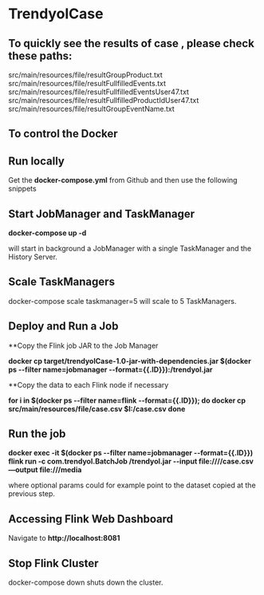 # TrendyolCase #

## To quickly see the results of case , please check these paths: ##

src/main/resources/file/resultGroupProduct.txt
src/main/resources/file/resultFullfilledEvents.txt
src/main/resources/file/resultFullfilledEventsUser47.txt
src/main/resources/file/resultFullfilledProductIdUser47.txt
src/main/resources/file/resultGroupEventName.txt


## To control the Docker 

## Run locally 

Get the __docker-compose.yml__ from Github and then use the following snippets

## Start JobManager and TaskManager
__docker-compose up -d__ 

will start in background a JobManager with a single TaskManager and the History Server.

## Scale TaskManagers
docker-compose scale taskmanager=5 will scale to 5 TaskManagers.

## Deploy and Run a Job
**Copy the Flink job JAR to the Job Manager

__docker cp target/trendyolCase-1.0-jar-with-dependencies.jar $(docker ps --filter name=jobmanager --format={{.ID}}):/trendyol.jar__


**Copy the data to each Flink node if necessary

__for i in $(docker ps --filter name=flink --format={{.ID}}); do
  docker cp src/main/resources/file/case.csv $I:/case.csv
done__

## Run the job
__docker exec -it $(docker ps --filter name=jobmanager --format={{.ID}}) flink run -c com.trendyol.BatchJob /trendyol.jar --input file:////case.csv —output file:///media__

where optional params could for example point to the dataset copied at the previous step.

## Accessing Flink Web Dashboard
Navigate to __http://localhost:8081__

## Stop Flink Cluster
docker-compose down shuts down the cluster.

